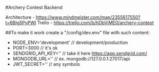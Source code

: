 #Archery Contest Backend

Architecture - https://www.mindmeister.com/map/2355617550?t=6BIg5PyPWI
Trello - https://trello.com/b/hDbViME0/archery-contest

##To make it work
create a "/config/dev.env" file with such content:
- NODE_ENV='development' // development/production
- PORT=3000 // it's ok
- SENDGRID_API_KEY='' // take it here https://app.sendgrid.com/
- MONGODB_URL='' // ex. mongodb://127.0.0.1:27017/api
- JWT_SECRET='' // any symbols